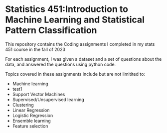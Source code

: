 # Statistics 451:Introduction to Machine Learning and Statistical Pattern Classification
This repository contains the Coding assignments I completed in my stats 451 course in the fall of 2023

For each assignment, I was given a dataset and a set of questions about the data, and answered the questions using python code. 

Topics covered in these assignments include but are not limitited to:

- Machine learning
-   test1
- Support Vector Machines
- Supervised/Unsupervised learning
- Clustering
- Linear Regression
- Logistic Regression
- Ensemble learning
- Feature selection
